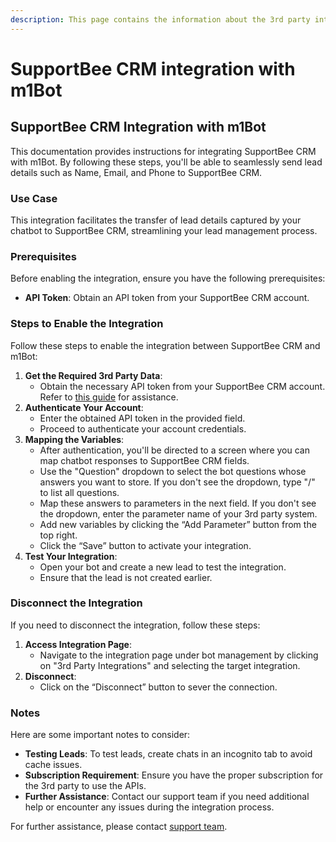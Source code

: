 ```yaml
---
description: This page contains the information about the 3rd party integrations.
---
```


# SupportBee CRM integration with m1Bot

## SupportBee CRM Integration with m1Bot

This documentation provides instructions for integrating SupportBee CRM with m1Bot. By following these steps, you'll be able to seamlessly send lead details such as Name, Email, and Phone to SupportBee CRM.

### Use Case

This integration facilitates the transfer of lead details captured by your chatbot to SupportBee CRM, streamlining your lead management process.

### Prerequisites

Before enabling the integration, ensure you have the following prerequisites:

* **API Token**: Obtain an API token from your SupportBee CRM account.

### Steps to Enable the Integration

Follow these steps to enable the integration between SupportBee CRM and m1Bot:

1. **Get the Required 3rd Party Data**:
   * Obtain the necessary API token from your SupportBee CRM account. Refer to [this guide](https://help-desk-migration.com/help/can-find-api-token-supportbee/) for assistance.
2. **Authenticate Your Account**:
   * Enter the obtained API token in the provided field.
   * Proceed to authenticate your account credentials.
3. **Mapping the Variables**:
   * After authentication, you'll be directed to a screen where you can map chatbot responses to SupportBee CRM fields.
   * Use the "Question" dropdown to select the bot questions whose answers you want to store. If you don't see the dropdown, type "/" to list all questions.
   * Map these answers to parameters in the next field. If you don't see the dropdown, enter the parameter name of your 3rd party system.
   * Add new variables by clicking the “Add Parameter” button from the top right.
   * Click the “Save” button to activate your integration.
4. **Test Your Integration**:
   * Open your bot and create a new lead to test the integration.
   * Ensure that the lead is not created earlier.

### Disconnect the Integration

If you need to disconnect the integration, follow these steps:

1. **Access Integration Page**:
   * Navigate to the integration page under bot management by clicking on "3rd Party Integrations" and selecting the target integration.
2. **Disconnect**:
   * Click on the “Disconnect” button to sever the connection.

### Notes

Here are some important notes to consider:

* **Testing Leads**: To test leads, create chats in an incognito tab to avoid cache issues.
* **Subscription Requirement**: Ensure you have the proper subscription for the 3rd party to use the APIs.
* **Further Assistance**: Contact our support team if you need additional help or encounter any issues during the integration process.

For further assistance, please contact [support team](mailto:support@example.com).

